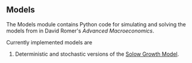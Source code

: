 Models
------

The Models module contains Python code for simulating and solving the 
models from in David Romer's *Advanced Macroeconomics*.

Currently implemented models are

1. Deterministic and stochastic versions of the [Solow Growth Model](http://www.csus.edu/indiv/o/onure/econ200A/Readings/Solow.pdf).  
